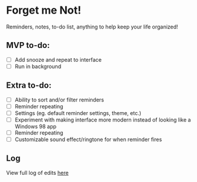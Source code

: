 # Forget me Not!
Reminders, notes, to-do list, anything to help keep your life organized!

## MVP to-do:
- [ ] Add snooze and repeat to interface
- [ ] Run in background

## Extra to-do:
- [ ] Ability to sort and/or filter reminders
- [ ] Reminder repeating
- [ ] Settings (eg. default reminder settings, theme, etc.)
- [ ] Experiment with making interface more modern instead of looking like a Windows 98 app
- [ ] Reminder repeating
- [ ] Customizable sound effect/ringtone for when reminder fires

## Log
View full log of edits [here](Log.md)